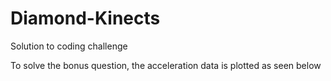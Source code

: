 # Diamond-Kinects
Solution to coding challenge

To solve the bonus question, the acceleration data is plotted as seen below
